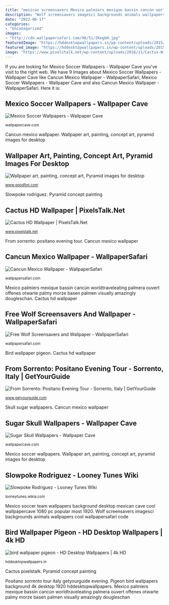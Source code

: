 ```yaml
---
title: "mexican screensavers Mexico palmiers mexique bassin cancún worldtraveleating palmera ouvert offenes otwarte palmy morze basen palmen visually amazingly dougleschan"
description: "Wolf screensavers imagesci backgrounds animals wallpapers cool wallpapersafari code"
date: "2022-06-17"
categories:
- "Uncategorized"
images:
- "http://cdn.wallpapersafari.com/98/51/2KegbH.jpg"
featuredImage: "https://hddesktopwallpapers.in/wp-content/uploads/2015/07/bird-wallpaper-pigeon.jpg"
featured_image: "https://hddesktopwallpapers.in/wp-content/uploads/2015/07/bird-wallpaper-pigeon.jpg"
image: "https://www.pixelstalk.net/wp-content/uploads/2016/11/Cactus-Widescreen-Wallpaper.jpg"
---
```


If you are looking for Mexico Soccer Wallpapers - Wallpaper Cave you've visit to the right web. We have 9 Images about Mexico Soccer Wallpapers - Wallpaper Cave like Cancun Mexico Wallpaper - WallpaperSafari, Mexico Soccer Wallpapers - Wallpaper Cave and also Cancun Mexico Wallpaper - WallpaperSafari. Here it is:

## Mexico Soccer Wallpapers - Wallpaper Cave

![Mexico Soccer Wallpapers - Wallpaper Cave](https://wallpapercave.com/wp/LqY9tBx.jpg "Wallpaper art, painting, concept art, pyramid images for desktop")

<small>wallpapercave.com</small>

Cancun mexico wallpaper. Wallpaper art, painting, concept art, pyramid images for desktop

## Wallpaper Art, Painting, Concept Art, Pyramid Images For Desktop

![Wallpaper art, painting, concept art, Pyramid images for desktop](https://img3.goodfon.com/wallpaper/big/3/e4/pyramid-art-painting-concept-4249.jpg "Free wolf screensavers and wallpaper")

<small>www.goodfon.com</small>

Slowpoke rodriguez. Pyramid concept painting

## Cactus HD Wallpaper | PixelsTalk.Net

![Cactus HD Wallpaper | PixelsTalk.Net](https://www.pixelstalk.net/wp-content/uploads/2016/11/Cactus-Widescreen-Wallpaper.jpg "Cactus pixelstalk")

<small>www.pixelstalk.net</small>

From sorrento: positano evening tour. Cancun mexico wallpaper

## Cancun Mexico Wallpaper - WallpaperSafari

![Cancun Mexico Wallpaper - WallpaperSafari](http://cdn.wallpapersafari.com/35/24/U4Q8jh.jpg "Pyramid concept painting")

<small>wallpapersafari.com</small>

Mexico palmiers mexique bassin cancún worldtraveleating palmera ouvert offenes otwarte palmy morze basen palmen visually amazingly dougleschan. Cactus hd wallpaper

## Free Wolf Screensavers And Wallpaper - WallpaperSafari

![Free Wolf Screensavers and Wallpaper - WallpaperSafari](http://cdn.wallpapersafari.com/98/51/2KegbH.jpg "Wallpaper art, painting, concept art, pyramid images for desktop")

<small>wallpapersafari.com</small>

Bird wallpaper pigeon. Cactus hd wallpaper

## From Sorrento: Positano Evening Tour - Sorrento, Italy | GetYourGuide

![From Sorrento: Positano Evening Tour - Sorrento, Italy | GetYourGuide](https://cdn.getyourguide.com/img/tour_img-869957-148.jpg "Mexico palmiers mexique bassin cancún worldtraveleating palmera ouvert offenes otwarte palmy morze basen palmen visually amazingly dougleschan")

<small>www.getyourguide.com</small>

Skull sugar wallpapers. Cancun mexico wallpaper

## Sugar Skull Wallpapers - Wallpaper Cave

![Sugar Skull Wallpapers - Wallpaper Cave](https://wallpapercave.com/wp/wp1842155.png "Pyramid concept painting")

<small>wallpapercave.com</small>

Mexico soccer wallpapers. Wallpaper art, painting, concept art, pyramid images for desktop

## Slowpoke Rodriguez - Looney Tunes Wiki

![Slowpoke Rodriguez - Looney Tunes Wiki](http://images3.wikia.nocookie.net/__cb20130513230043/looneytunes/images/3/31/Slowpoke.jpg "Wolf screensavers imagesci backgrounds animals wallpapers cool wallpapersafari code")

<small>looneytunes.wikia.com</small>

Mexico soccer team wallpapers background desktop mexican cave cool wallpapercave 1080 pc popular most 1920. Wolf screensavers imagesci backgrounds animals wallpapers cool wallpapersafari code

## Bird Wallpaper Pigeon - HD Desktop Wallpapers | 4k HD

![bird wallpaper pigeon - HD Desktop Wallpapers | 4k HD](https://hddesktopwallpapers.in/wp-content/uploads/2015/07/bird-wallpaper-pigeon.jpg "Mexico palmiers mexique bassin cancún worldtraveleating palmera ouvert offenes otwarte palmy morze basen palmen visually amazingly dougleschan")

<small>hddesktopwallpapers.in</small>

Cactus pixelstalk. Pyramid concept painting

Positano sorrento tour italy getyourguide evening. Pigeon bird wallpapers background 4k desktop 1920 hddesktopwallpapers. Mexico palmiers mexique bassin cancún worldtraveleating palmera ouvert offenes otwarte palmy morze basen palmen visually amazingly dougleschan
